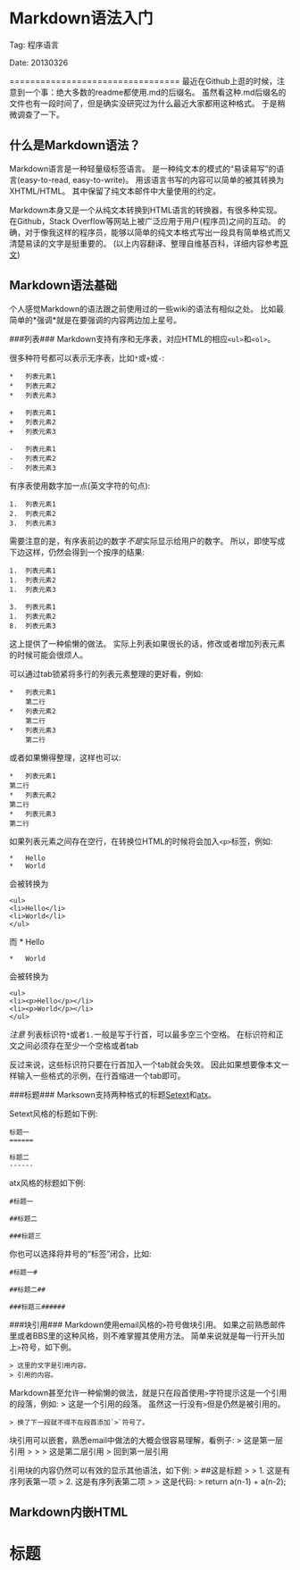 Markdown语法入门
================

Tag: 程序语言

Date: 20130326

=================================
最近在Github上逛的时候，注意到一个事：绝大多数的readme都使用.md的后缀名。
虽然看这种.md后缀名的文件也有一段时间了，但是确实没研究过为什么最近大家都用这种格式。
于是稍微调查了一下。

什么是Markdown语法？
-------------------
Markdown语言是一种轻量级标签语言。
是一种纯文本的模式的“易读易写”的语言(easy-to-read, easy-to-write)。
用该语言书写的内容可以简单的被其转换为XHTML/HTML。
其中保留了纯文本邮件中大量使用的约定。

Markdown本身又是一个从纯文本转换到HTML语言的转换器，有很多种实现。
在Github，Stack Overflow等网站上被广泛应用于用户(程序员)之间的互动。
的确，对于像我这样的程序员，能够以简单的纯文本格式写出一段具有简单格式而又清楚易读的文字是挺重要的。
(以上内容翻译、整理自维基百科，详细内容参考[原文](http://en.wikipedia.org/wiki/Markdown))

Markdown语法基础
----------------
个人感觉Markdown的语法跟之前使用过的一些wiki的语法有相似之处。
比如最简单的\*强调\*就是在要强调的内容两边加上星号。

###列表###
Markdown支持有序和无序表，对应HTML的相应`<ul>`和`<ol>`。

很多种符号都可以表示无序表，比如`*`或`+`或`-`:

	*	列表元素1
	*	列表元素2
	*	列表元素3

	+	列表元素1
	+	列表元素2
	+	列表元素3
	
	-	列表元素1
	-	列表元素2
	-	列表元素3

有序表使用数字加一点(英文字符的句点):

	1.	列表元素1
	2.	列表元素2
	3.	列表元素3

需要注意的是，有序表前边的数字*不是*实际显示给用户的数字。
所以，即使写成下边这样，仍然会得到一个按序的结果:

	1.	列表元素1
	1.	列表元素2
	1.	列表元素3

	3.	列表元素1
	1.	列表元素2
	8.	列表元素3

这上提供了一种偷懒的做法。
实际上列表如果很长的话，修改或者增加列表元素的时候可能会很烦人。


可以通过tab锁紧将多行的列表元素整理的更好看，例如:

	*	列表元素1
		第二行
	*	列表元素2
		第二行
	*	列表元素3
		第二行

或者如果懒得整理，这样也可以:

	*	列表元素1
	第二行
	*	列表元素2
	第二行
	*	列表元素3
	第二行

如果列表元素之间存在空行，在转换位HTML的时候将会加入`<p>`标签，例如:

	*	Hello
	*	World

会被转换为

	<ul>
	<li>Hello</li>
	<li>World</li>
	</ul>

而
	*	Hello

	*	World

会被转换为

	<ul>
	<li><p>Hello</p></li>
	<li><p>World</p></li>
	</ul>



*注意*
列表标识符`*`或者`1.`一般是写于行首，可以最多空三个空格。
在标识符和正文之间必须存在至少一个空格或者tab

反过来说，这些标识符只要在行首加入一个tab就会失效。
因此如果想要像本文一样输入一些格式的示例，在行首缩进一个tab即可。

###标题###
Marksown支持两种格式的标题[Setext][1]和[atx][2]。

Setext风格的标题如下例:

	标题一
	======
	
	标题二
	------

atx风格的标题如下例:

	#标题一

   	##标题二

   	###标题三

你也可以选择将井号的“标签”闭合，比如:

	#标题一#
	
	##标题二##

	###标题三######

###块引用###
Markdown使用email风格的`>`符号做块引用。
如果之前熟悉邮件里或者BBS里的这种风格，则不难掌握其使用方法。
简单来说就是每一行开头加上`>`符号，如下例。

	> 这里的文字是引用内容。
	> 引用的内容。

Markdown甚至允许一种偷懒的做法，就是只在段首使用`>`字符提示这是一个引用的段落，例如:
	> 这是一个引用的段落。
	虽然这一行没有`>`但是仍然是被引用的。

	> 换了下一段就不得不在段首添加`>`符号了。

块引用可以嵌套，熟悉email中做法的大概会很容易理解，看例子:
	> 这是第一层引用
	>
	> > 这是第二层引用
	> 回到第一层引用

引用块的内容仍然可以有效的显示其他语法，如下例:
	> ##这是标题
	> 
	> 1.	这是有序列表第一项
	> 2.	这是有序列表第二项
	> 
	> 这是代码:
	>	return a(n-1) + a(n-2);



Markdown内嵌HTML
----------------



[1]: http://docutils.sourceforge.net/mirror/setext.html
[2]: http://www.aaronsw.com/2002/atx/
[3]: http://textism.com/tools/textile/
[4]: http://docutils.sourceforge.net/rst.html
[5]: http://www.triptico.com/software/grutatxt.html
[6]: http://ettext.taint.org/doc/



标题
====

